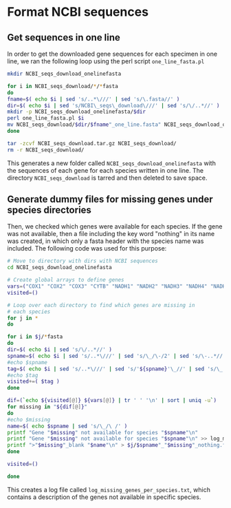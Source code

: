 # Format NCBI sequences

## Get sequences in one line
In order to get the downloaded gene sequences for each specimen in one line, 
we ran the following loop using the perl script `one_line_fasta.pl`

```bash 
mkdir NCBI_seqs_download_onelinefasta

for i in NCBI_seqs_download/*/*fasta
do 
fname=$( echo $i | sed 's/..*\///' | sed 's/\.fasta//' )
dir=$( echo $i | sed 's/NCBI\_seqs\_download\///' | sed 's/\/..*//' )
mkdir -p NCBI_seqs_download_onelinefasta/$dir
perl one_line_fasta.pl $i 
mv NCBI_seqs_download/$dir/$fname"_one_line.fasta" NCBI_seqs_download_onelinefasta/$dir
done

tar -zcvf NCBI_seqs_download.tar.gz NCBI_seqs_download/
rm -r NCBI_seqs_download/
```

This generates a new folder called `NCBI_seqs_download_onelinefasta` with 
the sequences of each gene for each species written in one line. The directory 
`NCBI_seqs_download` is tarred and then deleted to save space.

## Generate dummy files for missing genes under species directories
Then, we checked which genes were available for each species. If the gene 
was not available, then a file including the key word "nothing" in its name 
was created, in which only a fasta header with the species name was 
included. The following code was used for this purpose: 

```bash 
# Move to directory with dirs with NCBI sequences
cd NCBI_seqs_download_onelinefasta

# Create global arrays to define genes
vars=("COX1" "COX2" "COX3" "CYTB" "NADH1" "NADH2" "NADH3" "NADH4" "NADH4L" "NADH5" "ATP6" "ATP8")
visited=()

# Loop over each directory to find which genes are missing in 
# each species 
for j in *
do

for i in $j/*fasta
do
dir=$( echo $i | sed 's/\/..*//' )
spname=$( echo $i | sed 's/..*\///' | sed 's/\_/\-/2' | sed 's/\-..*//' )
#echo $spname 
tag=$( echo $i | sed 's/..*\///' | sed 's/'${spname}'\_//' | sed 's/\_..*//' )
#echo $tag  
visited+=( $tag )
done

dif=(`echo ${visited[@]} ${vars[@]} | tr ' ' '\n' | sort | uniq -u`)
for missing in "${dif[@]}"
do
#echo $missing
name=$( echo $spname | sed 's/\_/\ /' )
printf "Gene "$missing" not available for species "$spname"\n"
printf "Gene "$missing" not available for species "$spname"\n" >> log_missing_genes_per_species.txt
printf ">"$missing"_blank "$name"\n" > $j/$spname"_"$missing"_nothing.fasta"
done

visited=()

done 

``` 

This creates a log file called `log_missing_genes_per_species.txt`, which 
contains a description of the genes not available in specific species.
